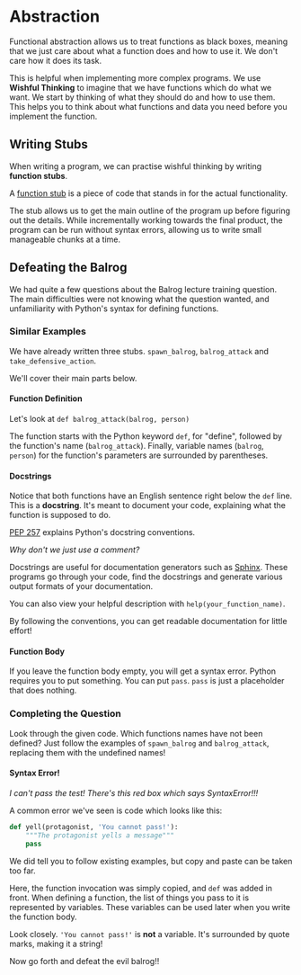 # Abstraction

Functional abstraction allows us to treat functions as black boxes,
meaning that we just care about what a function does and how to use it.
We don't care how it does its task.

This is helpful when implementing more complex programs.
We use **Wishful Thinking** to imagine that we have functions
which do what we want.
We start by thinking of what they should do and how to use them.
This helps you to think about what functions and data you need
before you implement the function.

## Writing Stubs

When writing a program, we can practise wishful thinking by writing
**function stubs**.

A [function stub](https://en.wikipedia.org/wiki/Method_stub)
is a piece of code that stands in for the actual functionality.

The stub allows us to get the main outline of the program up
before figuring out the details.
While incrementally working towards the final product,
the program can be run without syntax errors, allowing us to write
small manageable chunks at a time.

## Defeating the Balrog

We had quite a few questions about the Balrog lecture training question.
The main difficulties were not knowing what the question wanted,
and unfamiliarity with Python's syntax for defining functions.

### Similar Examples

We have already written three stubs.
`spawn_balrog`, `balrog_attack` and `take_defensive_action`.

We'll cover their main parts below.

#### Function Definition

Let's look at `def balrog_attack(balrog, person)`

The function starts with the Python keyword `def`, for "define",
followed by the function's name (`balrog_attack`). Finally, variable names
(`balrog`, `person`)
for the function's parameters are surrounded by parentheses.


#### Docstrings

Notice that both functions have an English sentence right below the `def`
line. This is a **docstring**. It's meant to document your code,
explaining what the function is supposed to do.

[PEP 257](https://www.python.org/dev/peps/pep-0257/) explains Python's
docstring conventions.

*Why don't we just use a comment?*

Docstrings are useful for documentation generators such as
[Sphinx](http://www.sphinx-doc.org/en/stable/). These programs
go through your code, find the docstrings and generate various output
formats of your documentation.

You can also view your helpful description with `help(your_function_name)`.


By following the conventions, you can get readable documentation for
little effort!

#### Function Body

If you leave the function body empty, you will get a syntax error. Python requires you to put something.
You can put `pass`. `pass` is just a placeholder that does nothing.

### Completing the Question

Look through the given code. Which functions names have not been defined?
Just follow the examples of `spawn_balrog` and `balrog_attack`, replacing
them with the undefined names!

#### Syntax Error!

*I can't pass the test! There's this red box which says SyntaxError!!!*

A common error we've seen is code which looks like this:

```python
def yell(protagonist, 'You cannot pass!'):
    """The protagonist yells a message"""
    pass
```

We did tell you to follow existing examples, but copy and paste can be taken
too far.

Here, the function invocation was simply copied, and `def` was added in front.
When defining a function, the list of things you pass to it is represented by variables.
These variables can be used later when you write the function body.

Look closely. `'You cannot pass!'` is **not** a variable.
It's surrounded by quote marks, making it a string!

Now go forth and defeat the evil balrog!!

